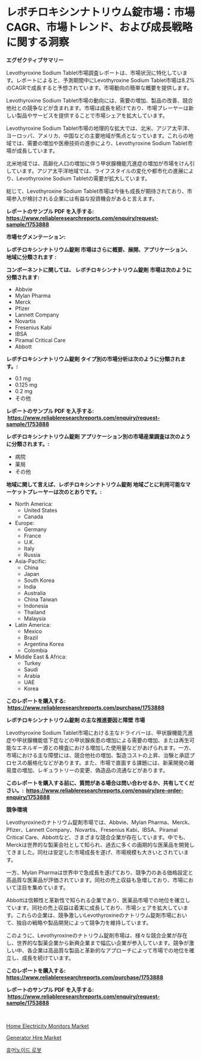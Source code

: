 <p><h1>レボチロキシンナトリウム錠市場：市場CAGR、市場トレンド、および成長戦略に関する洞察</h1></p><p><strong>エグゼクティブサマリー</strong></p>
<p><p>Levothyroxine Sodium Tablet市場調査レポートは、市場状況に特化しています。レポートによると、予測期間中にLevothyroxine Sodium Tablet市場は8.2%のCAGRで成長すると予想されています。市場動向の簡単な概要を提供します。</p><p>Levothyroxine Sodium Tablet市場の動向には、需要の増加、製品の改善、競合他社との競争などが含まれます。市場は成長を続けており、市場プレーヤーは新しい製品やサービスを提供することで市場シェアを拡大しています。</p><p>Levothyroxine Sodium Tablet市場の地理的な拡大では、北米、アジア太平洋、ヨーロッパ、アメリカ、中国などの主要地域が焦点となっています。これらの地域では、需要の増加や医療技術の進歩により、Levothyroxine Sodium Tablet市場が成長しています。</p><p>北米地域では、高齢化人口の増加に伴う甲状腺機能亢進症の増加が市場をけん引しています。アジア太平洋地域では、ライフスタイルの変化や都市化の進展により、Levothyroxine Sodium Tabletの需要が拡大しています。</p><p>総じて、Levothyroxine Sodium Tablet市場は今後も成長が期待されており、市場参入が検討される企業には有益な投資機会があると言えます。</p></p>
<p><strong>レポートのサンプル PDF を入手する: <a href="https://www.reliableresearchreports.com/enquiry/request-sample/1753888">https://www.reliableresearchreports.com/enquiry/request-sample/1753888</a></strong></p>
<p><strong>市場セグメンテーション:</strong></p>
<p><strong> レボチロキシンナトリウム錠剤 市場はさらに概要、展開、アプリケーション、地域に分類されます :</strong></p>
<p><strong>コンポーネントに関しては、 レボチロキシンナトリウム錠剤 市場は次のように分類されます: &nbsp;</strong></p>
<p><ul><li>Abbvie</li><li>Mylan Pharma</li><li>Merck</li><li>Pfizer</li><li>Lannett Company</li><li>Novartis</li><li>Fresenius Kabi</li><li>IBSA</li><li>Piramal Critical Care</li><li>Abbott</li></ul></p>
<p><strong> レボチロキシンナトリウム錠剤 タイプ別の市場分析は次のように分類されます。:</strong></p>
<p><ul><li>0.1 mg</li><li>0.125 mg</li><li>0.2 mg</li><li>その他</li></ul></p>
<p><strong>レポートのサンプル PDF を入手する: &nbsp;<a href="https://www.reliableresearchreports.com/enquiry/request-sample/1753888">https://www.reliableresearchreports.com/enquiry/request-sample/1753888</a></strong></p>
<p><strong> レボチロキシンナトリウム錠剤 アプリケーション別の市場産業調査は次のように分類されます。:</strong></p>
<p><ul><li>病院</li><li>薬局</li><li>その他</li></ul></p>
<p><strong>地域に関して言えば、レボチロキシンナトリウム錠剤 地域ごとに利用可能なマーケットプレーヤーは次のとおりです。:</strong></p>
<p><ul>
    <li>
        North America:
        <ul>
            <li>United States</li>
            <li>Canada</li>
        </ul>
    </li>
    <li>
        Europe:
        <ul>
            <li>Germany</li>
            <li>France</li>
            <li>U.K.</li>
            <li>Italy</li>
            <li>Russia</li>
        </ul>
    </li>
    <li>
        Asia-Pacific:
        <ul>
            <li>China</li>
            <li>Japan</li>
            <li>South Korea</li>
            <li>India</li>
            <li>Australia</li>
            <li>China Taiwan</li>
            <li>Indonesia</li>
            <li>Thailand</li>
            <li>Malaysia</li>
        </ul>
    </li>
    <li>
        Latin America:
        <ul>
            <li>Mexico</li>
            <li>Brazil</li>
            <li>Argentina Korea</li>
            <li>Colombia</li>
        </ul>
    </li>
    <li>
        Middle East & Africa:
        <ul>
            <li>Turkey</li>
            <li>Saudi</li>
            <li>Arabia</li>
            <li>UAE</li>
            <li>Korea</li>
        </ul>
    </li>
    </ul></p>
<p><strong>このレポートを購入する: &nbsp;<a href="https://www.reliableresearchreports.com/purchase/1753888">https://www.reliableresearchreports.com/purchase/1753888</a></strong></p>
<p><strong>レボチロキシンナトリウム錠剤 の主な推進要因と障壁 市場</strong></p>
<p><p>Levothyroxine Sodium Tablet市場における主なドライバーは、甲状腺機能亢進症や甲状腺機能低下症などの甲状腺疾患の増加による需要の増加、または再生可能なエネルギー源との検査における増加した使用量などがあげられます。一方、市場における主な障壁には、競合他社の増加、製造コストの上昇、治験と承認プロセスの厳格化などがあります。また、市場で直面する課題には、新薬開発の難易度の増加、レギュラトリーの変更、偽造品の流通などがあります。</p></p>
<p><strong>このレポートを購入する前に、質問がある場合は問い合わせるか、共有してください。:&nbsp; <a href="https://www.reliableresearchreports.com/enquiry/pre-order-enquiry/1753888">https://www.reliableresearchreports.com/enquiry/pre-order-enquiry/1753888</a></strong></p>
<p><strong>競争環境</strong></p>
<p><p>Levothyroxineのナトリウム錠剤市場では、Abbvie、Mylan Pharma、Merck、Pfizer、Lannett Company、Novartis、Fresenius Kabi、IBSA、Piramal Critical Care、Abbottなど、さまざまな競合企業が存在しています。中でも、Merckは世界的な製薬会社として知られ、過去に多くの画期的な医薬品を開発してきました。同社は安定した市場成長を遂げ、市場規模も大きいとされています。</p><p>一方、Mylan Pharmaは世界中で急成長を遂げており、競争力のある価格設定と高品質な医薬品が評価されています。同社の売上収益も急増しており、市場において注目を集めています。</p><p>Abbottは信頼性と革新性で知られる企業であり、医薬品市場での地位を確立しています。同社の売上収益は着実に成長しており、市場シェアを拡大しています。これらの企業は、競争激しいLevothyroxineのナトリウム錠剤市場において、独自の戦略や製品開発によって競争力を維持しています。</p><p>このように、Levothyroxineのナトリウム錠剤市場は、様々な競合企業が存在し、世界的な製薬企業から新興企業まで幅広い企業が参入しています。競争が激しい中、各企業は高品質な製品と革新的なアプローチによって市場での地位を確立し、成長を続けています。</p></p>
<p><strong>このレポートを購入する: &nbsp; <a href="https://www.reliableresearchreports.com/purchase/1753888">https://www.reliableresearchreports.com/purchase/1753888</a></strong></p>
<p><strong>レポートのサンプル PDF を入手する: &nbsp;<a href="https://www.reliableresearchreports.com/enquiry/request-sample/1753888">https://www.reliableresearchreports.com/enquiry/request-sample/1753888</a></strong><strong></strong></p>
<p>&nbsp;</p>
<p><p><a href="https://github.com/dx0328/Market-Research-Report-List-2/blob/main/home-electricity-monitors-market.md">Home Electricity Monitors Market</a></p><p><a href="https://github.com/Glendatilghmankmgz0rbhwpy/Market-Research-Report-List-1/blob/main/generator-hire-market.md">Generator Hire Market</a></p><p><a href="https://github.com/fernandotryO5lson96765/Market-Research-Report-List-1/blob/main/493427715412.md">휴머노이드 로봇</a></p></p>